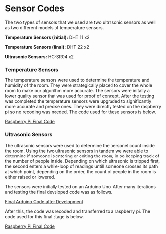 # Sensor Codes

The two types of sensors that we used are two ultrasonic sensors as well as two different models of temperature sensors.

**Temperature Sensors (initial):** DHT 11   x2

**Temperature Sensors (final):** DHT 22   x2

**Ultrasonic Sensors:** HC-SR04   x2

### Temperature Sensors

The temperature sensors were used to determine the temperature and humidity of the room. They were strategically placed to cover the whole room to make our algorithm more accurate. The sensors were initally a lower quality sensor that was used for proof of concept. After the testing was completed the temperature sensors were upgraded to significantly more accurate and precise ones. They were directly tested on the raspberry pi so no recoding was needed. The code used for these sensors is below. 

[Raspberry Pi Final Code](https://github.com/ababushkin6/IDD-Fall19-FinalProject/blob/master/Server/idd-master/examples/simpletest.py)

### Ultrasonic Sensors

The ultrasonic sensors were used to determine the personel count inside the room. Using the two ultrasonic sensors in tandem we were able to determine if someone is entering or exiting the room; in so keeping track of the number of people inside. Depending on which ultrasonic is tripped first, the second enters a while-loop of readings untill someone crosses its path at which point, depending on the order, the count of people in the room is either raised or lowered.

The sensors were initially tested on an Arduino Uno. After many iterations and testing the final developed code was as follows.

[Final Arduino Code after Development](https://github.com/ababushkin6/IDD-Fall19-FinalProject/blob/master/Sensors/UltrasonicCounter_to_Pi.ino)

After this, the code was recoded and transferred to a raspberry pi. The code used for this final stage is below.

[Raspberry Pi Final Code]()


